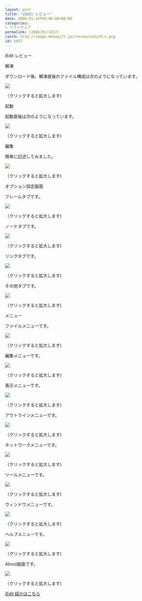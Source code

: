 ```yaml
---
layout: post
title: "iEdit レビュー"
date: 2006-01-14T09:00:00+09:00
categories:
- ソフトウェア
permalink: /2006/01/1017/
catch: http://image.moongift.jp/review/iedit9.s.png
id: 1017
---
```

iEdit レビュー  
<!--more-->

解凍

  

ダウンロード後、解凍直後のファイル構成は次のようになっています。

  

[![](http://image.moongift.jp/review/iedit1.s.png)](http://image.moongift.jp/review/iedit1.png)  
  
（クリックすると拡大します)

  

起動

  

起動直後は次のようになっています。

  

[![](http://image.moongift.jp/review/iedit2.s.png)](http://image.moongift.jp/review/iedit2.png)  
  
（クリックすると拡大します)

  

編集

  

簡単に記述してみました。

  

[![](http://image.moongift.jp/review/iedit3.s.png)](http://image.moongift.jp/review/iedit3.png)  
  
（クリックすると拡大します)

  

オプション設定画面

  

フレームタブです。

  

[![](http://image.moongift.jp/review/iedit4.s.png)](http://image.moongift.jp/review/iedit4.png)  
  
（クリックすると拡大します)

  

ノードタブです。

  

[![](http://image.moongift.jp/review/iedit5.s.png)](http://image.moongift.jp/review/iedit5.png)  
  
（クリックすると拡大します)

  

リンクタブです。

  

[![](http://image.moongift.jp/review/iedit6.s.png)](http://image.moongift.jp/review/iedit6.png)  
  
（クリックすると拡大します)

  

その他タブです。

  

[![](http://image.moongift.jp/review/iedit7.s.png)](http://image.moongift.jp/review/iedit7.png)  
  
（クリックすると拡大します)

  

メニュー

  

ファイルメニューです。

  

[![](http://image.moongift.jp/review/iedit8.s.png)](http://image.moongift.jp/review/iedit8.png)  
  
（クリックすると拡大します)

  

編集メニューです。

  

[![](http://image.moongift.jp/review/iedit9.s.png)](http://image.moongift.jp/review/iedit9.png)  
  
（クリックすると拡大します)

  

表示メニューです。

  

[![](http://image.moongift.jp/review/iedit10.s.png)](http://image.moongift.jp/review/iedit10.png)  
  
（クリックすると拡大します)

  

アウトラインメニューです。

  

[![](http://image.moongift.jp/review/iedit11.s.png)](http://image.moongift.jp/review/iedit11.png)  
  
（クリックすると拡大します)

  

ネットワークメニューです。

  

[![](http://image.moongift.jp/review/iedit12.s.png)](http://image.moongift.jp/review/iedit12.png)  
  
（クリックすると拡大します)

  

ツールメニューです。

  

[![](http://image.moongift.jp/review/iedit13.s.png)](http://image.moongift.jp/review/iedit13.png)  
  
（クリックすると拡大します)

  

ウィンドウメニューです。

  

[![](http://image.moongift.jp/review/iedit14.s.png)](http://image.moongift.jp/review/iedit14.png)  
  
（クリックすると拡大します)

  

ヘルプメニューです。

  

[![](http://image.moongift.jp/review/iedit15.s.png)](http://image.moongift.jp/review/iedit15.png)  
  
（クリックすると拡大します)

  

About画面です。

  

[![](http://image.moongift.jp/review/iedit16.s.png)](http://image.moongift.jp/review/iedit16.png)  
  
（クリックすると拡大します)

  

[iEdit 紹介はこちら](http://fw.moongift.jp/intro/i-1011.html)

